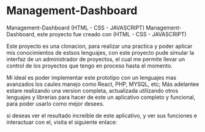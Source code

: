 # Management-Dashboard
Management-Dashboard (HTML - CSS - JAVASCRIPT)
Management-Dashboard, este proyecto fue creado con  (HTML - CSS - JAVASCRIPT)

Este proyecto es una clonacion, para realizar una practica y poder aplicar mis conocimientos de estsos lenguajes, con este proyecto pude simular la interfaz de 
un administrador de proyectos, el cual me permite llevar un control de los proyectos que tengo en proceso hasta el momento.

Mi ideal es poder implementar este prototipo con un lenguajes mas avanzados los caules manejo como React, PHP, MYSQL, etc; Más adelantee estare realizando una version 
completa, actualizada utilizando otros lenguajes y librerias para hacer de este un aplicativo completo y funcional, para poder usarlo como mejor desees.


si deseas ver el resultado increible de este aplicativo, y ver sus funciones e interactuar con el, visita el siguiente enlace: 
